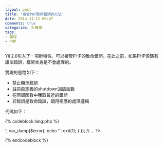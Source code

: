 ```yaml
---
layout: post
title: "接管PHP致命錯誤的方法"
date: 2014-11-12 00:47
comments: true
categories: 計算機
tags:
- 編程
- PHP
---
```


Yii 2.0引入了一項新特性，可以接管PHP的致命錯誤。在此之前，如果PHP源碼有語法錯誤，框架本身是不會處理的。

實現的思路如下：

- 禁止顯示錯誤
- 註冊自定義的shutdown回調函數
- 在回調函數中獲取最近的錯誤
- 若錯誤是致命錯誤，調用相應的處理邏輯

代碼如下：

{% codeblock lang:php %}
<?php

// ...

ini_set('display_errors', false);
register_shutdown_function(function(){
    $error = error_get_last();
    if (isset($error['type']) && in_array($error['type'], [E_ERROR, E_PARSE, E_CORE_ERROR, E_CORE_WARNING, E_COMPILE_ERROR, E_COMPILE_WARNING])) {
        ob_clean();
        echo '<pre>'; var_dump($error); echo '</pre>';
        exit(1);
    }
});

// ...

?>
{% endcodeblock %}
